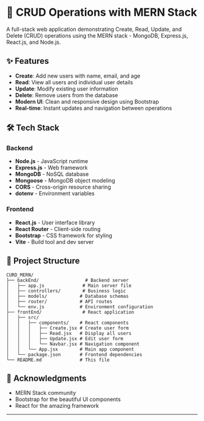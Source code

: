 # 🚀 CRUD Operations with MERN Stack

A full-stack web application demonstrating Create, Read, Update, and Delete (CRUD) operations using the MERN stack - MongoDB, Express.js, React.js, and Node.js.

## ✨ Features

- **Create**: Add new users with name, email, and age
- **Read**: View all users and individual user details
- **Update**: Modify existing user information
- **Delete**: Remove users from the database
- **Modern UI**: Clean and responsive design using Bootstrap
- **Real-time**: Instant updates and navigation between operations

## 🛠️ Tech Stack

### Backend
- **Node.js** - JavaScript runtime
- **Express.js** - Web framework
- **MongoDB** - NoSQL database
- **Mongoose** - MongoDB object modeling
- **CORS** - Cross-origin resource sharing
- **dotenv** - Environment variables

### Frontend
- **React.js** - User interface library
- **React Router** - Client-side routing
- **Bootstrap** - CSS framework for styling
- **Vite** - Build tool and dev server

## 📁 Project Structure

```
CURD_MERN/
├── backEnd/                 # Backend server
│   ├── app.js              # Main server file
│   ├── controllers/        # Business logic
│   ├── models/            # Database schemas
│   ├── router/            # API routes
│   └── env.js             # Environment configuration
├── frontEnd/               # React application
│   ├── src/
│   │   ├── components/    # React components
│   │   │   ├── Create.jsx # Create user form
│   │   │   ├── Read.jsx   # Display all users
│   │   │   ├── Update.jsx # Edit user form
│   │   │   └── Navbar.jsx # Navigation component
│   │   └── App.jsx        # Main app component
│   └── package.json       # Frontend dependencies
└── README.md              # This file
```


## 🙏 Acknowledgments

- MERN Stack community
- Bootstrap for the beautiful UI components
- React  for the amazing framework

---
